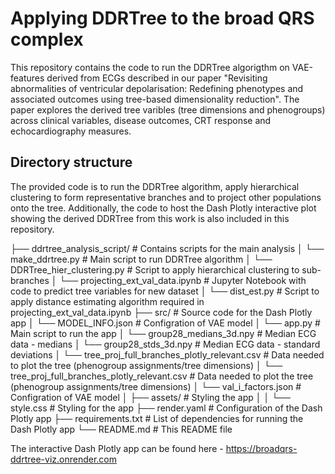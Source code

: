 # Applying DDRTree to the broad QRS complex

This repository contains the code to run the DDRTree algorigthm on VAE-features derived from ECGs described in our paper "Revisiting abnormalities of ventricular depolarisation: Redefining phenotypes and associated outcomes using tree-based dimensionality reduction". The paper explores the derived tree varibles (tree dimensions and phenogroups) across clinical variables, disease outcomes, CRT response and echocardiography measures. 

## Directory structure 

The provided code is to run the DDRTree algorithm, apply hierarchical clustering to form representative branches and to project other populations onto the tree. Additionally, the code to host the Dash Plotly interactive plot showing the derived DDRTree from this work is also included in this repository. 

├── ddrtree_analysis_script/                            # Contains scripts for the main analysis 
│   └── make_ddrtree.py                                 # Main script to run DDRTree algorithm
│   └── DDRTree_hier_clustering.py                      # Script to apply hierarchical clustering to sub-branches
│   └── projecting_ext_val_data.ipynb                   # Jupyter Notebook with code to predict tree variables for new dataset
│   └── dist_est.py                                     # Script to apply distance estimating algorithm required in projecting_ext_val_data.ipynb
├── src/                                                # Source code for the Dash Plotly app
│   └── MODEL_INFO.json                                 # Configration of VAE model
│   └── app.py                                          # Main script to run the app
│   └── group28_medians_3d.npy                          # Median ECG data - medians
│   └── group28_stds_3d.npy                             # Median ECG data - standard deviations
│   └── tree_proj_full_branches_plotly_relevant.csv     # Data needed to plot the tree (phenogroup assignments/tree dimensions)
│   └── tree_proj_full_branches_plotly_relevant.csv     # Data needed to plot the tree (phenogroup assignments/tree dimensions)
│   └── val_i_factors.json                              # Configration of VAE model
│   ├── assets/                                         # Styling the app
│   │   └── style.css                                   # Styling for the app
├── render.yaml                                         # Configuration of the Dash Plotly app
├── requirements.txt                                    # List of dependencies for running the Dash Plotly app
└── README.md                                           # This README file

The interactive Dash Plotly app can be found here - https://broadqrs-ddrtree-viz.onrender.com
